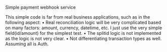 Simple payment webhook service

This simple code is far from real business applications, such as in the following aspect:
    • Real reconciliation logic will be very complicated based on many factors: amount, currency, datetime, etc. I just use the very simple field(id/amount) for the simplest test.
    • The splitid logic is not implemented as the logic is not very clear. 
    • Not differentiating transaction types as well. Assuming all is Auth. 